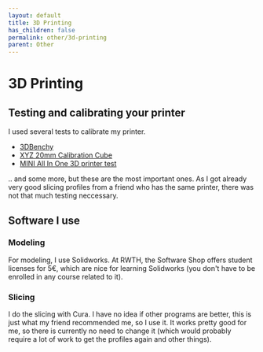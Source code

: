 ```yaml
---
layout: default
title: 3D Printing
has_children: false
permalink: other/3d-printing
parent: Other
---
```


# 3D Printing

## Testing and calibrating your printer

I used several tests to calibrate my printer.

- [3DBenchy](https://www.thingiverse.com/thing:763622)
- [XYZ 20mm Calibration Cube](https://www.thingiverse.com/thing:1278865)
- [MINI All In One 3D printer test](https://www.thingiverse.com/thing:2806295)

.. and some more, but these are the most important ones.
As I got already very good slicing profiles from a friend who has the same printer, there was not that much testing neccessary.

## Software I use

### Modeling

For modeling, I use Solidworks.
At RWTH, the Software Shop offers student licenses for 5€, which are nice for learning Solidworks (you don't have to be enrolled in any course related to it).

### Slicing

I do the slicing with Cura.
I have no idea if other programs are better, this is just what my friend recommended me, so I use it.
It works pretty good for me, so there is currently no need to change it (which would probably require a lot of work to get the profiles again and other things).
